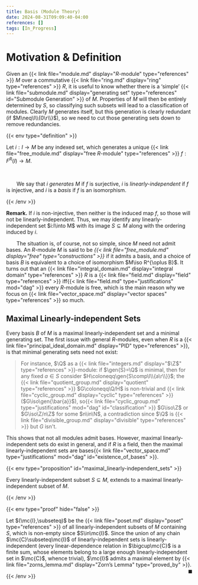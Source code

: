 ```yaml
---
title: Basis (Module Theory)
date: 2024-08-31T09:09:40-04:00
references: []
tags: [In_Progress]
---
```


# Motivation & Definition

Given an {{< link file="module.md" display="$R$-module" type="references" >}} $M$ over a commutative {{< link file="ring.md" display="ring" type="references" >}} $R$, it is useful to know whether there is a ‘simple’ {{< link file="submodule.md" display="generating set" type="references" id="Submodule Generation" >}} of $M$. Properties of $M$ will then be entirely determined by $S$, so classifying such subsets will lead to a classification of modules. Clearly $M$ generates itself, but this generation is clearly redundant (if $M\neq\l\\{0\r\\}$), so we need to cut those generating sets down to remove redundancies.

{{< env type="definition" >}}

Let $i:I\to M$ be any indexed set, which generates a unique {{< link file="free_module.md" display="free $R$-module" type="references" >}} $f:F^R(I)\to M$.

<br>

&emsp;&emsp;We say that $i$ *generates* $M$ if $f$ is surjective, $i$ is *linearly-independent* if $f$ is injective, and $i$ is a *basis* if $f$ is an isomorphism.

{{< /env >}}

**Remark.** If $i$ is non-injective, then neither is the induced map $f$, so those will not be linearly-independent. Thus, we may identify any linearly-independent set $i:I\into M$ with its image $S\subseteq M$ along with the ordering induced by $i$.

<div class="space"></div>

&emsp;&emsp;The situation is, of course, not so simple, since $M$ need not admit bases. An $R$-module $M$ is said to be *{{< link file="free_module.md" display="free" type="constructions" >}}* if it admits a basis, and a choice of basis $B$ is equivalent to a choice of isomorphism $M\iso R^{\oplus B}$. It turns out that an {{< link file="integral_domain.md" display="integral domain" type="references" >}} $R$ is a {{< link file="field.md" display="field" type="references" >}} iff{{< link file="field.md" type="justifications" mod="dag" >}} every $R$-module is free, which is the main reason why we focus on {{< link file="vector_space.md" display="vector spaces" type="references" >}} so much.

<div class="space"></div>

## Maximal Linearly-independent Sets

Every basis $B$ of $M$ is a maximal linearly-independent set and a minimal generating set. The first issue with general $R$-modules, even when $R$ is a {{< link file="principal_ideal_domain.md" display="PID" type="references" >}}, is that minimal generating sets need not exist:

> For instance, $\Q$ as a {{< link file="integers.md" display="$\Z$" type="references" >}}-module: if $\gen{S}=\Q$ is minimal, then for any fixed $a\in S$ consider $H\coloneqq\gen{S\comp\l\\{a\r\\}}$; the {{< link file="quotient_group.md" display="quotient" type="references" >}} $G\coloneqq\Q/H$ is non-trivial and {{< link file="cyclic_group.md" display="cyclic" type="references" >}} ($G\iso\gen{\bar{a}}$), so{{< link file="cyclic_group.md" type="justifications" mod="dag" id="classification" >}} $G\iso\Z$ or $G\iso\Z/n\Z$ for some $n\in\N$, a contradiction since $\Q$ is {{< link file="divisible_group.md" display="divisible" type="references" >}} but $G$ isn't.

This shows that not all modules admit bases. However, maximal linearly-independent sets do exist in general, and if $R$ is a field, then the maximal linearly-independent sets are bases{{< link file="vector_space.md" type="justifications" mod="dag" id="existence_of_bases" >}}.

{{< env type="proposition" id="maximal_linearly-independent_sets" >}}

Every linearly-independent subset $S\subseteq M$, extends to a maximal linearly-independent subset of $M$.

{{< /env >}}

{{< env type="proof" hide="false" >}}

Let $(\mc{I},\subseteq)$ be the {{< link file="poset.md" display="poset" type="references" >}} of all linearly-independent subsets of $M$ containing $S$, which is non-empty since $S\in\mc{I}$. Since the union of any chain $\mc{C}\subseteq\mc{I}$ of linearly-independent sets is linearly-independent (every linear-dependence relation in $\bigcup\mc{C}$ is a finite sum, whose elements belong to a large enough linearly-independent set in $\mc{C}$, whence trivial), $\mc{I}$ admits a maximal element by {{< link file="zorns_lemma.md" display="Zorn’s Lemma" type="proved_by" >}}.<span style="float:right;">$\blacksquare$</span>

{{< /env >}}
